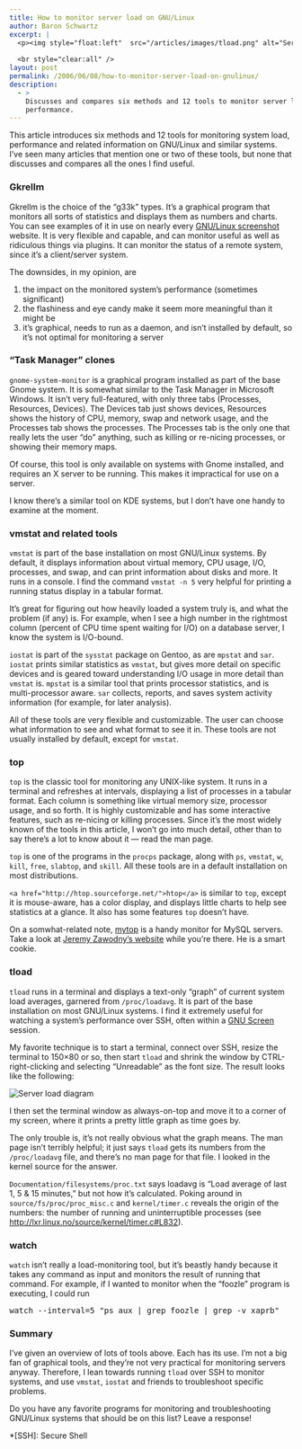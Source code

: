 ```yaml
---
title: How to monitor server load on GNU/Linux
author: Baron Schwartz
excerpt: |
  <p><img style="float:left"  src="/articles/images/tload.png" alt="Server load diagram" />This article introduces six methods and 12 tools for monitoring system load, performance and related information on GNU/Linux and similar systems.  I've seen many articles that mention one or two of these tools, but none that discusses and compares all the ones I find useful.</p>
  
  <br style="clear:all" />
layout: post
permalink: /2006/06/08/how-to-monitor-server-load-on-gnulinux/
description:
  - >
    Discusses and compares six methods and 12 tools to monitor server load and
    performance.
---
```

This article introduces six methods and 12 tools for monitoring system load, performance and related information on GNU/Linux and similar systems. I&#8217;ve seen many articles that mention one or two of these tools, but none that discusses and compares all the ones I find useful.

### Gkrellm

Gkrellm is the choice of the &#8220;g33k&#8221; types. It&#8217;s a graphical program that monitors all sorts of statistics and displays them as numbers and charts. You can see examples of it in use on nearly every [GNU/Linux screenshot][1] website. It is very flexible and capable, and can monitor useful as well as ridiculous things via plugins. It can monitor the status of a remote system, since it&#8217;s a client/server system.

The downsides, in my opinion, are

1.  the impact on the monitored system&#8217;s performance (sometimes significant)
2.  the flashiness and eye candy make it seem more meaningful than it might be
3.  it&#8217;s graphical, needs to run as a daemon, and isn&#8217;t installed by default, so it&#8217;s not optimal for monitoring a server

### &#8220;Task Manager&#8221; clones

`gnome-system-monitor` is a graphical program installed as part of the base Gnome system. It is somewhat similar to the Task Manager in Microsoft Windows. It isn&#8217;t very full-featured, with only three tabs (Processes, Resources, Devices). The Devices tab just shows devices, Resources shows the history of CPU, memory, swap and network usage, and the Processes tab shows the processes. The Processes tab is the only one that really lets the user &#8220;do&#8221; anything, such as killing or re-nicing processes, or showing their memory maps.

Of course, this tool is only available on systems with Gnome installed, and requires an X server to be running. This makes it impractical for use on a server.

I know there&#8217;s a similar tool on KDE systems, but I don&#8217;t have one handy to examine at the moment.

### vmstat and related tools

`vmstat` is part of the base installation on most GNU/Linux systems. By default, it displays information about virtual memory, CPU usage, I/O, processes, and swap, and can print information about disks and more. It runs in a console. I find the command `vmstat -n 5` very helpful for printing a running status display in a tabular format.

It&#8217;s great for figuring out how heavily loaded a system truly is, and what the problem (if any) is. For example, when I see a high number in the rightmost column (percent of CPU time spent waiting for I/O) on a database server, I know the system is I/O-bound.

`iostat` is part of the `sysstat` package on Gentoo, as are `mpstat` and `sar`. `iostat` prints similar statistics as `vmstat`, but gives more detail on specific devices and is geared toward understanding I/O usage in more detail than `vmstat` is. `mpstat` is a similar tool that prints processor statistics, and is multi-processor aware. `sar` collects, reports, and saves system activity information (for example, for later analysis).

All of these tools are very flexible and customizable. The user can choose what information to see and what format to see it in. These tools are not usually installed by default, except for `vmstat`.

### top

`top` is the classic tool for monitoring any UNIX-like system. It runs in a terminal and refreshes at intervals, displaying a list of processes in a tabular format. Each column is something like virtual memory size, processor usage, and so forth. It is highly customizable and has some interactive features, such as re-nicing or killing processes. Since it&#8217;s the most widely known of the tools in this article, I won&#8217;t go into much detail, other than to say there&#8217;s a lot to know about it &#8212; read the man page.

`top` is one of the programs in the `procps` package, along with `ps`, `vmstat`, `w`, `kill`, `free`, `slabtop`, and `skill`. All these tools are in a default installation on most distributions.

`<a href="http://htop.sourceforge.net/">htop</a>` is similar to `top`, except it is mouse-aware, has a color display, and displays little charts to help see statistics at a glance. It also has some features `top` doesn&#8217;t have.

On a somwhat-related note, [mytop][2] is a handy monitor for MySQL servers. Take a look at [Jeremy Zawodny&#8217;s website][3] while you&#8217;re there. He is a smart cookie.

### tload

`tload` runs in a terminal and displays a text-only &#8220;graph&#8221; of current system load averages, garnered from `/proc/loadavg`. It is part of the base installation on most GNU/Linux systems. I find it extremely useful for watching a system&#8217;s performance over SSH, often within a [GNU Screen][4] session.

My favorite technique is to start a terminal, connect over SSH, resize the terminal to 150&#215;80 or so, then start `tload` and shrink the window by CTRL-right-clicking and selecting &#8220;Unreadable&#8221; as the font size. The result looks like the following:

![Server load diagram][5]

I then set the terminal window as always-on-top and move it to a corner of my screen, where it prints a pretty little graph as time goes by.

The only trouble is, it&#8217;s not really obvious what the graph means. The man page isn&#8217;t terribly helpful; it just says `tload` gets its numbers from the `/proc/loadavg` file, and there&#8217;s no man page for that file. I looked in the kernel source for the answer.

`Documentation/filesystems/proc.txt` says loadavg is &#8220;Load average of last 1, 5 &#038; 15 minutes,&#8221; but not how it&#8217;s calculated. Poking around in `source/fs/proc/proc_misc.c` and `kernel/timer.c` reveals the origin of the numbers: the number of running and uninterruptible processes (see <http://lxr.linux.no/source/kernel/timer.c#L832>).

### watch

`watch` isn&#8217;t really a load-monitoring tool, but it&#8217;s beastly handy because it takes any command as input and monitors the result of running that command. For example, if I wanted to monitor when the &#8220;foozle&#8221; program is executing, I could run

<pre>watch --interval=5 "ps aux | grep foozle | grep -v xaprb"</pre>

### Summary

I&#8217;ve given an overview of lots of tools above. Each has its use. I&#8217;m not a big fan of graphical tools, and they&#8217;re not very practical for monitoring servers anyway. Therefore, I lean towards running `tload` over SSH to monitor systems, and use `vmstat`, `iostat` and friends to troubleshoot specific problems.

Do you have any favorite programs for monitoring and troubleshooting GNU/Linux systems that should be on this list? Leave a response!

 [1]: http://www.gentoo.org/main/en/shots.xml
 [2]: http://jeremy.zawodny.com/mysql/mytop/
 [3]: http://jeremy.zawodny.com/blog/
 [4]: http://www.gnu.org/software/screen/
 [5]: /articles/images/tload.png

 *[SSH]: Secure Shell